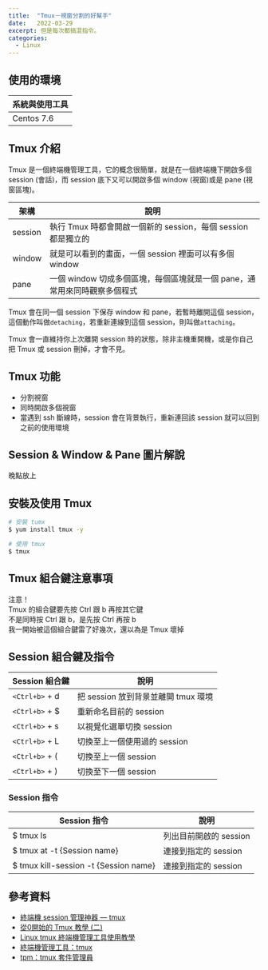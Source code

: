```yaml
---
title:  "Tmux－視窗分割的好幫手"
date:   2022-03-29
excerpt: 但是每次都搞混指令。
categories:
  - Linux 
---
```


## 使用的環境

| 系統與使用工具 | 
| ----- |  
| Centos 7.6 | 

## Tmux 介紹
Tmux 是一個終端機管理工具，它的概念很簡單，就是在一個終端機下開啟多個 session (會話)，而 session 底下又可以開啟多個 window (視窗)或是 pane (視窗區塊)。    

| 架構 | 說明 |  
| ----- | ----- |  
| session | 執行 Tmux 時都會開啟一個新的 session，每個 session 都是獨立的 | 
| window | 就是可以看到的畫面，一個 session 裡面可以有多個 window | 
| pane | 一個 window 切成多個區塊，每個區塊就是一個 pane，通常用來同時觀察多個程式 | 

   
Tmux 會在同一個 session 下保存 window 和 pane，若暫時離開這個 session，這個動作叫做`detaching`，若重新連線到這個 session，則叫做`attaching`。  

Tmux 會一直維持你上次離開 session 時的狀態，除非主機重開機，或是你自己把 Tmux 或 session 刪掉，才會不見。

## Tmux 功能
 - 分割視窗
 - 同時開啟多個視窗
 - 當遇到 ssh 斷線時，session 會在背景執行，重新連回該 session 就可以回到之前的使用環境

## Session & Window & Pane 圖片解說
晚點放上

## 安裝及使用 Tmux

```bash
# 安裝 tumx
$ yum install tmux -y

# 使用 tmux
$ tmux
```

## Tmux 組合鍵注意事項
注意！  
Tmux 的組合鍵要先按 Ctrl 跟 b 再按其它鍵    
不是同時按 Ctrl 跟 b，是先按 Ctrl 再按 b  
我一開始被這個組合鍵雷了好幾次，還以為是 Tmux 壞掉  

## Session 組合鍵及指令

| Session 組合鍵 | 說明 |  
| ----- | ----- |  
| `<Ctrl+b>` + d | 把 session 放到背景並離開 tmux 環境 |  
| `<Ctrl+b>` + $ | 重新命名目前的 session |  
| `<Ctrl+b>` + s | 以視覺化選單切換 session |  
| `<Ctrl+b>` + L | 切換至上一個使用過的 session |  
| `<Ctrl+b>` + ( | 切換至上一個 session |  
| `<Ctrl+b>` + ) | 切換至下一個 session |  


### Session 指令

| Session 指令 | 說明 | 
| ----- | ----- |   
| $ tmux ls | 列出目前開啟的 session |  
| $ tmux at -t {Session name} | 連接到指定的 session |  
| $ tmux kill-session -t {Session name} | 連接到指定的 session |  


## 參考資料
- [終端機 session 管理神器 — tmux](https://larrylu.blog/tmux-33a24e595fbc) 
- [從0開始的 Tmux 教學 (二)](https://laudaihe.medium.com/%E5%BE%9E0%E9%96%8B%E5%A7%8B%E7%9A%84-tmux-%E6%95%99%E5%AD%B8-%E4%BA%8C-42b57056b9b0) 
- [Linux tmux 終端機管理工具使用教學](https://blog.gtwang.org/linux/linux-tmux-terminal-multiplexer-tutorial/) 
- [終端機管理工具：tmux](https://mropengate.blogspot.com/2017/12/tmux.html) 
- [tpm：tmux 套件管理員](https://ithelp.ithome.com.tw/articles/10241450) 